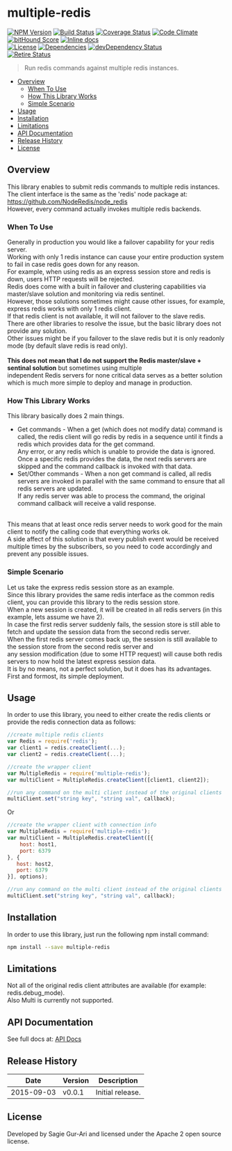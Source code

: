 # multiple-redis

[![NPM Version](http://img.shields.io/npm/v/multiple-redis.svg?style=flat)](https://www.npmjs.org/package/multiple-redis) [![Build Status](https://img.shields.io/travis/sagiegurari/multiple-redis.svg?style=flat)](http://travis-ci.org/sagiegurari/multiple-redis) [![Coverage Status](https://img.shields.io/coveralls/sagiegurari/multiple-redis.svg?style=flat)](https://coveralls.io/r/sagiegurari/multiple-redis) [![Code Climate](https://codeclimate.com/github/sagiegurari/multiple-redis/badges/gpa.svg)](https://codeclimate.com/github/sagiegurari/multiple-redis) [![bitHound Score](https://www.bithound.io/sagiegurari/multiple-redis/badges/score.svg)](https://www.bithound.io/sagiegurari/multiple-redis) [![Inline docs](http://inch-ci.org/github/sagiegurari/multiple-redis.svg?branch=master)](http://inch-ci.org/github/sagiegurari/multiple-redis)<br>
[![License](https://img.shields.io/npm/l/multiple-redis.svg?style=flat)](https://github.com/sagiegurari/multiple-redis/blob/master/LICENSE) [![Dependencies](http://img.shields.io/david/sagiegurari/multiple-redis.svg?style=flat)](https://david-dm.org/sagiegurari/multiple-redis) [![devDependency Status](https://img.shields.io/david/dev/sagiegurari/multiple-redis.svg?style=flat)](https://david-dm.org/sagiegurari/multiple-redis#info=devDependencies)<br>
[![Retire Status](http://retire.insecurity.today/api/image?uri=https://raw.githubusercontent.com/sagiegurari/multiple-redis/master/package.json)](http://retire.insecurity.today/api/image?uri=https://raw.githubusercontent.com/sagiegurari/multiple-redis/master/package.json)

> Run redis commands against multiple redis instances.

* [Overview](#overview)
  * [When To Use](#whentouse)
  * [How This Library Works](#howlibworks)
  * [Simple Scenario](#scenario)
* [Usage](#usage)
* [Installation](#installation)
* [Limitations](#limitations)
* [API Documentation](docs/api.md)
* [Release History](#history)
* [License](#license)

<a name="overview"></a>
## Overview
This library enables to submit redis commands to multiple redis instances.<br>
The client interface is the same as the 'redis' node package at: https://github.com/NodeRedis/node_redis<br>
However, every command actually invokes multiple redis backends.

<a name="whentouse"></a>
### When To Use
Generally in production you would like a failover capability for your redis server.<br>
Working with only 1 redis instance can cause your entire production system to fail in case redis goes down for any reason.<br>
For example, when using redis as an express session store and redis is down, users HTTP requests will be rejected.<br>
Redis does come with a built in failover and clustering capabilities via master/slave solution and monitoring via redis sentinel.<br>
However, those solutions sometimes might cause other issues, for example, express redis works with only 1 redis client.<br>
If that redis client is not available, it will not failover to the slave redis.<br>
There are other libraries to resolve the issue, but the basic library does not provide any solution.<br>
Other issues might be if you failover to the slave redis but it is only readonly mode (by default slave redis is read only).<br>
<br>
**This does not mean that I do not support the Redis master/slave + sentinal solution** but sometimes using multiple<br>
independent Redis servers for none critical data serves as a better solution which is much more simple to deploy and manage in production. 

<a name="howlibworks"></a>
### How This Library Works
This library basically does 2 main things.
* Get commands - When a get (which does not modify data) command is called, the redis client will go redis by redis in a sequence until
it finds a redis which provides data for the get command.<br>
Any error, or any redis which is unable to provide the data is ignored.<br>
Once a specific redis provides the data, the next redis servers are skipped and the command callback is invoked with that data.
* Set/Other commands - When a non get command is called, all redis servers are invoked in parallel with the same command to 
ensure that all redis servers are updated.<br>
If any redis server was able to process the command, the original command callback will receive a valid response.<br>
<br>
This means that at least once redis server needs to work good for the main client to notify the calling code that everything works ok.
<br>
A side affect of this solution is that every publish event would be received multiple times by the subscribers, 
so you need to code accordingly and prevent any possible issues.

<a name="scenario"></a>
### Simple Scenario
Let us take the express redis session store as an example.<br>
Since this library provides the same redis interface as the common redis client, you can provide this library to the 
redis session store.<br>
When a new session is created, it will be created in all redis servers (in this example, lets assume we have 2).<br>
In case the first redis server suddenly fails, the session store is still able to fetch and update the session data from the
second redis server.<br>
When the first redis server comes back up, the session is still available to the session store from the second redis server and<br>
any session modification (due to some HTTP request) will cause both redis servers to now hold the latest express session data.
<br>
It is by no means, not a perfect solution, but it does has its advantages.<br>
First and formost, its simple deployment.

<a name="usage"></a>
## Usage
In order to use this library, you need to either create the redis clients or provide the redis connection data as follows:

```js
//create multiple redis clients
var Redis = require('redis');
var client1 = redis.createClient(...);
var client2 = redis.createClient(...);

//create the wrapper client
var MultipleRedis = require('multiple-redis');
var multiClient = MultipleRedis.createClient([client1, client2]);

//run any command on the multi client instead of the original clients
multiClient.set("string key", "string val", callback);
```

Or

```js
//create the wrapper client with connection info
var MultipleRedis = require('multiple-redis');
var multiClient = MultipleRedis.createClient([{
    host: host1,
    port: 6379
}, {
   host: host2,
   port: 6379
}], options);

//run any command on the multi client instead of the original clients
multiClient.set("string key", "string val", callback);
```

<a name="installation"></a>
## Installation
In order to use this library, just run the following npm install command:

```sh
npm install --save multiple-redis
```

<a name="limitations"></a>
## Limitations
Not all of the original redis client attributes are available (for example: redis.debug_mode).<br>
Also Multi is currently not supported.

## API Documentation
See full docs at: [API Docs](docs/api.md)

<a name="history"></a>
## Release History

| Date        | Version | Description |
| ----------- | ------- | ----------- |
| 2015-09-03  | v0.0.1   | Initial release. |

<a name="license"></a>
## License
Developed by Sagie Gur-Ari and licensed under the Apache 2 open source license.
